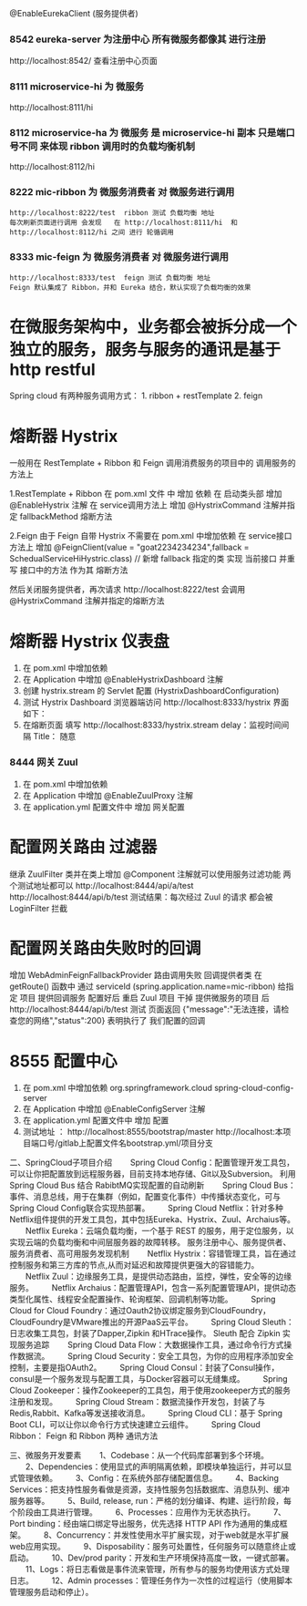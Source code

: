 @EnableEurekaClient  (服务提供者)

###  8542  eureka-server    为注册中心  所有微服务都像其 进行注册
http://localhost:8542/  查看注册中心页面 

### 8111 microservice-hi  为 微服务 
http://localhost:8111/hi 

### 8112 microservice-ha  为 微服务  是 microservice-hi 副本 只是端口号不同 来体现 ribbon 调用时的负载均衡机制 
http://localhost:8112/hi 


### 8222 mic-ribbon  为 微服务消费者  对 微服务进行调用  
    http://localhost:8222/test  ribbon 测试 负载均衡 地址
    每次刷新页面进行调用 会发现   在 http://localhost:8111/hi  和 http://localhost:8112/hi 之间 进行 轮循调用 
    
### 8333 mic-feign  为 微服务消费者  对 微服务进行调用     
    http://localhost:8333/test  feign 测试 负载均衡 地址
    Feign 默认集成了 Ribbon，并和 Eureka 结合，默认实现了负载均衡的效果
 
# 在微服务架构中，业务都会被拆分成一个独立的服务，服务与服务的通讯是基于 http restful 
Spring cloud 有两种服务调用方式：
    1. ribbon + restTemplate
    2. feign 


# 熔断器  Hystrix 
一般用在  RestTemplate + Ribbon 和 Feign 调用消费服务的项目中的  调用服务的方法上 

1.RestTemplate + Ribbon
在 pom.xml 文件 中    增加 依赖
在 启动类头部         增加 @EnableHystrix  注解 
在 service调用方法上  增加 @HystrixCommand 注解并指定 fallbackMethod 熔断方法

2.Feign
由于 Feign 自带 Hystrix  不需要在 pom.xml 中增加依赖 
在 service接口方法上  增加 @FeignClient(value = "goat2234234234",fallback = SchedualServiceHiHystric.class) // 
新增 fallback 指定的类 实现 当前接口 并重写 接口中的方法  作为其 熔断方法

然后关闭服务提供者，再次请求 http://localhost:8222/test 会调用 @HystrixCommand 注解并指定的熔断方法


# 熔断器  Hystrix  仪表盘

1. 在 pom.xml 中增加依赖
2. 在 Application 中增加 @EnableHystrixDashboard 注解
3. 创建 hystrix.stream 的 Servlet 配置  (HystrixDashboardConfiguration)
4. 测试 Hystrix Dashboard 浏览器端访问 http://localhost:8333/hystrix 界面如下：
5. 在熔断页面 填写 http://localhost:8333/hystrix.stream  delay：监视时间间隔  Title： 随意

### 8444 网关  Zuul 
1. 在 pom.xml 中增加依赖
2. 在 Application 中增加 @EnableZuulProxy 注解
3. 在 application.yml 配置文件中 增加 网关配置 

# 配置网关路由 过滤器

继承 ZuulFilter 类并在类上增加 @Component 注解就可以使用服务过滤功能
两个测试地址都可以
http://localhost:8444/api/a/test
http://localhost:8444/api/b/test
测试结果：每次经过 Zuul 的请求 都会被 LoginFilter 拦截 

# 配置网关路由失败时的回调

增加 WebAdminFeignFallbackProvider 路由调用失败 回调提供者类
在 getRoute() 函数中 通过 serviceId (spring.application.name=mic-ribbon) 给指定 项目 提供回调服务 
配置好后 重启 Zuul 项目  干掉 提供微服务的项目 后  http://localhost:8444/api/b/test  测试
页面返回  {"message":"无法连接，请检查您的网络","status":200}  表明执行了  我们配置的回调 

# 8555 配置中心 
1. 在 pom.xml 中增加依赖
        <dependency>
            <groupId>org.springframework.cloud</groupId>
            <artifactId>spring-cloud-config-server</artifactId>
        </dependency>
2. 在 Application 中增加 @EnableConfigServer 注解
3. 在 application.yml 配置文件中 增加 配置 
4. 测试地址 ： 
http://localhost:8555/bootstrap/master 
http://localhost:本项目端口号/gitlab上配置文件名bootstrap.yml/项目分支



二、SpringCloud子项目介绍
　　Spring Cloud Config：配置管理开发工具包，可以让你把配置放到远程服务器，目前支持本地存储、Git以及Subversion。
            利用 Spring Cloud Bus 结合 RabibtMQ实现配置的自动刷新 
　　Spring Cloud Bus：事件、消息总线，用于在集群（例如，配置变化事件）中传播状态变化，可与Spring Cloud Config联合实现热部署。
　　Spring Cloud Netflix：针对多种Netflix组件提供的开发工具包，其中包括Eureka、Hystrix、Zuul、Archaius等。
　　Netflix Eureka：云端负载均衡，一个基于 REST 的服务，用于定位服务，以实现云端的负载均衡和中间层服务器的故障转移。
            服务注册中心、服务提供者、服务消费者、高可用服务发现机制
　　Netflix Hystrix：容错管理工具，旨在通过控制服务和第三方库的节点,从而对延迟和故障提供更强大的容错能力。
　　Netflix Zuul：边缘服务工具，是提供动态路由，监控，弹性，安全等的边缘服务。
　　Netflix Archaius：配置管理API，包含一系列配置管理API，提供动态类型化属性、线程安全配置操作、轮询框架、回调机制等功能。
　　Spring Cloud for Cloud Foundry：通过Oauth2协议绑定服务到CloudFoundry，CloudFoundry是VMware推出的开源PaaS云平台。
　　Spring Cloud Sleuth：日志收集工具包，封装了Dapper,Zipkin 和HTrace操作。 Sleuth 配合 Zipkin 实现服务追踪
　　Spring Cloud Data Flow：大数据操作工具，通过命令行方式操作数据流。
　　Spring Cloud Security：安全工具包，为你的应用程序添加安全控制，主要是指OAuth2。
　　Spring Cloud Consul：封装了Consul操作，consul是一个服务发现与配置工具，与Docker容器可以无缝集成。
　　Spring Cloud Zookeeper：操作Zookeeper的工具包，用于使用zookeeper方式的服务注册和发现。
　　Spring Cloud Stream：数据流操作开发包，封装了与Redis,Rabbit、Kafka等发送接收消息。
　　Spring Cloud CLI：基于 Spring Boot CLI，可以让你以命令行方式快速建立云组件。
　　Spring Cloud Ribbon： Feign 和 Ribbon 两种 通讯方法

三、微服务开发要素
　　1、Codebase：从一个代码库部署到多个环境。
　　2、Dependencies：使用显式的声明隔离依赖，即模块单独运行，并可以显式管理依赖。
　　3、Config：在系统外部存储配置信息。
　　4、Backing Services：把支持性服务看做是资源，支持性服务包括数据库、消息队列、缓冲服务器等。
　　5、Build, release, run：严格的划分编译、构建、运行阶段，每个阶段由工具进行管理。
　　6、Processes：应用作为无状态执行。
　　7、Port binding：经由端口绑定导出服务，优先选择 HTTP API 作为通用的集成框架。
　　8、Concurrency：并发性使用水平扩展实现，对于web就是水平扩展web应用实现。
　　9、Disposability：服务可处置性，任何服务可以随意终止或启动。
　　10、Dev/prod parity：开发和生产环境保持高度一致，一键式部署。
　　11、Logs：将日志看做是事件流来管理，所有参与的服务均使用该方式处理日志。
　　12、Admin processes：管理任务作为一次性的过程运行（使用脚本管理服务启动和停止）。

    